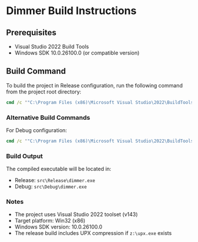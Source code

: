 # Dimmer Build Instructions

## Prerequisites
- Visual Studio 2022 Build Tools
- Windows SDK 10.0.26100.0 (or compatible version)

## Build Command

To build the project in Release configuration, run the following command from the project root directory:

```cmd
cmd /c '"C:\Program Files (x86)\Microsoft Visual Studio\2022\BuildTools\Common7\Tools\VsDevCmd.bat" -arch=x86 && cd "C:\Users\lodg\Desktop\github\dimmer\src" && msbuild dimmer.vcxproj /p:Configuration=Release'
```

### Alternative Build Commands

For Debug configuration:
```cmd
cmd /c '"C:\Program Files (x86)\Microsoft Visual Studio\2022\BuildTools\Common7\Tools\VsDevCmd.bat" -arch=x86 && cd "C:\Users\lodg\Desktop\github\dimmer\src" && msbuild dimmer.vcxproj /p:Configuration=Debug'
```

### Build Output
The compiled executable will be located in:
- Release: `src\Release\dimmer.exe`
- Debug: `src\Debug\dimmer.exe`

### Notes
- The project uses Visual Studio 2022 toolset (v143)
- Target platform: Win32 (x86)
- Windows SDK version: 10.0.26100.0
- The release build includes UPX compression if `z:\upx.exe` exists
